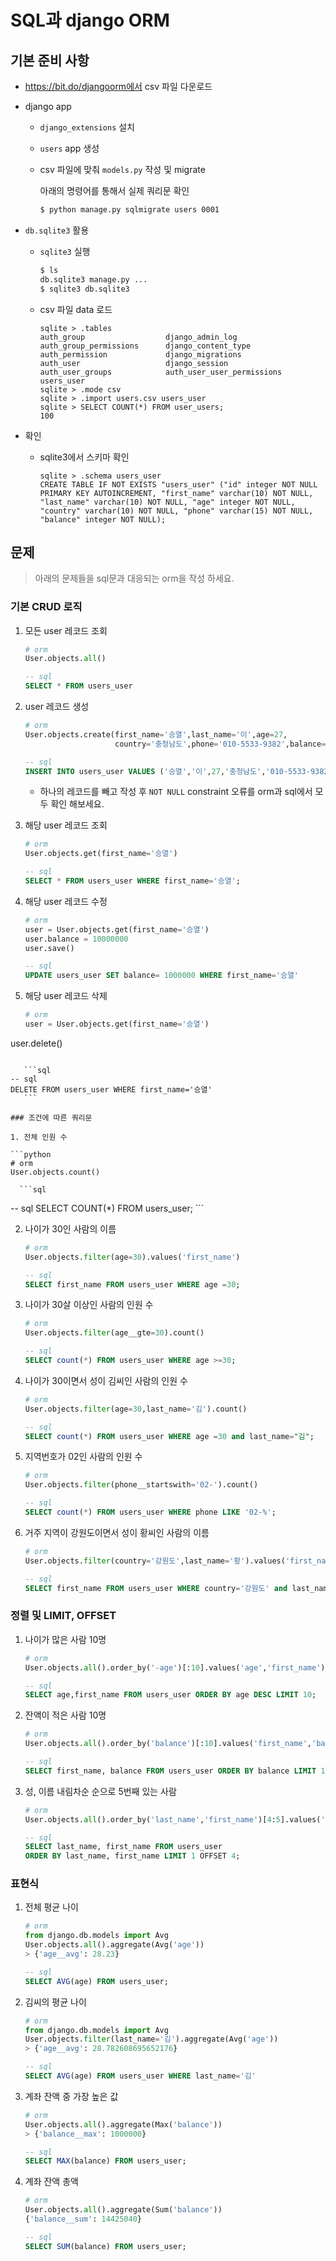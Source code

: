 # SQL과 django ORM

## 기본 준비 사항

* https://bit.do/djangoorm에서 csv 파일 다운로드

* django app

  * `django_extensions` 설치

  * `users` app 생성

  * csv 파일에 맞춰 `models.py` 작성 및 migrate

    아래의 명령어를 통해서 실제 쿼리문 확인

    ```bash
    $ python manage.py sqlmigrate users 0001	
    ```

* `db.sqlite3` 활용

  * `sqlite3`  실행

    ```bash
    $ ls
    db.sqlite3 manage.py ...
    $ sqlite3 db.sqlite3
    ```

  * csv 파일 data 로드

    ```sqlite
    sqlite > .tables
    auth_group                  django_admin_log
    auth_group_permissions      django_content_type
    auth_permission             django_migrations
    auth_user                   django_session
    auth_user_groups            auth_user_user_permissions  
    users_user
    sqlite > .mode csv
    sqlite > .import users.csv users_user
    sqlite > SELECT COUNT(*) FROM user_users;
    100
    ```

* 확인

  * sqlite3에서 스키마 확인

    ```sqlite
    sqlite > .schema users_user
    CREATE TABLE IF NOT EXISTS "users_user" ("id" integer NOT NULL PRIMARY KEY AUTOINCREMENT, "first_name" varchar(10) NOT NULL, "last_name" varchar(10) NOT NULL, "age" integer NOT NULL, "country" varchar(10) NOT NULL, "phone" varchar(15) NOT NULL, "balance" integer NOT NULL);
    ```

    

## 문제

> 아래의 문제들을 sql문과 대응되는 orm을 작성 하세요.

### 기본 CRUD 로직

1. 모든 user 레코드 조회

   ```python
   # orm
   User.objects.all()
   ```

      ```sql
   -- sql
   SELECT * FROM users_user
      ```

2. user 레코드 생성

   ```python
   # orm
   User.objects.create(first_name='승열',last_name='이',age=27,
                       country='충청남도',phone='010-5533-9382',balance=10000)
   ```

   ```sql
   -- sql
   INSERT INTO users_user VALUES ('승열','이',27,'충청남도','010-5533-9382',10000)
   ```

   * 하나의 레코드를 빼고 작성 후 `NOT NULL` constraint 오류를 orm과 sql에서 모두 확인 해보세요.

3. 해당 user 레코드 조회

   ```python
   # orm
   User.objects.get(first_name='승열')
   ```

      ```sql
   -- sql
   SELECT * FROM users_user WHERE first_name='승열';
      ```

4. 해당 user 레코드 수정

   ```python
   # orm
   user = User.objects.get(first_name='승열')
   user.balance = 10000000
   user.save()
   ```

      ```sql
   -- sql
   UPDATE users_user SET balance= 1000000 WHERE first_name='승열'
      ```

5. 해당 user 레코드 삭제

   ```python
   # orm
   user = User.objects.get(first_name='승열')
user.delete()
   ```
   
      ```sql
   -- sql
   DELETE FROM users_user WHERE first_name='승열'
      ```

### 조건에 따른 쿼리문

1. 전체 인원 수 

   ```python
   # orm
   User.objects.count()
   ```

      ```sql
   -- sql
   SELECT COUNT(*) FROM users_user;
      ```

2. 나이가 30인 사람의 이름

   ```python
   # orm
   User.objects.filter(age=30).values('first_name')
   ```

      ```sql
   -- sql
   SELECT first_name FROM users_user WHERE age =30;
      ```

3. 나이가 30살 이상인 사람의 인원 수

   ```python
   # orm
   User.objects.filter(age__gte=30).count()
   ```

      ```sql
   -- sql
   SELECT count(*) FROM users_user WHERE age >=30;
      ```

4. 나이가 30이면서 성이 김씨인 사람의 인원 수

   ```python
   # orm
   User.objects.filter(age=30,last_name='김').count()
   ```

      ```sql
   -- sql
   SELECT count(*) FROM users_user WHERE age =30 and last_name="김";
      ```

5. 지역번호가 02인 사람의 인원 수

   ```python
   # orm
   User.objects.filter(phone__startswith='02-').count()
   ```

      ```sql
   -- sql
   SELECT count(*) FROM users_user WHERE phone LIKE '02-%';
      ```

6. 거주 지역이 강원도이면서 성이 황씨인 사람의 이름

   ```python
   # orm
   User.objects.filter(country='강원도',last_name='황').values('first_name')
   ```
    ```sql
   -- sql
   SELECT first_name FROM users_user WHERE country='강원도' and last_name='황';
    ```



### 정렬 및 LIMIT, OFFSET

1. 나이가 많은 사람 10명

   ```python
   # orm
   User.objects.all().order_by('-age')[:10].values('age','first_name')
   ```

      ```sql
   -- sql
   SELECT age,first_name FROM users_user ORDER BY age DESC LIMIT 10;
      ```

2. 잔액이 적은 사람 10명

   ```python
   # orm
   User.objects.all().order_by('balance')[:10].values('first_name','balance')
   ```

      ```sql
   -- sql
   SELECT first_name, balance FROM users_user ORDER BY balance LIMIT 10;
      ```

3. 성, 이름 내림차순 순으로 5번째 있는 사람

      ```python
   # orm
   User.objects.all().order_by('last_name','first_name')[4:5].values('last_name','first_name')
   ```
    ```sql
   -- sql
   SELECT last_name, first_name FROM users_user
   ORDER BY last_name, first_name LIMIT 1 OFFSET 4;
    ```



### 표현식

1. 전체 평균 나이

   ```python
   # orm
   from django.db.models import Avg
   User.objects.all().aggregate(Avg('age'))
   > {'age__avg': 28.23}
   ```

      ```sql
   -- sql
   SELECT AVG(age) FROM users_user;
      ```

2. 김씨의 평균 나이

   ```python
   # orm
   from django.db.models import Avg
   User.objects.filter(last_name='김').aggregate(Avg('age'))
   > {'age__avg': 28.782608695652176}
   ```

      ```sql
   -- sql
   SELECT AVG(age) FROM users_user WHERE last_name='김'
      ```

3. 계좌 잔액 중 가장 높은 값

   ```python
   # orm
   User.objects.all().aggregate(Max('balance'))
   > {'balance__max': 1000000}
   ```

      ```sql
   -- sql
   SELECT MAX(balance) FROM users_user;
      ```

4. 계좌 잔액 총액

      ```python
   # orm
   User.objects.all().aggregate(Sum('balance'))
	{'balance__sum': 14425040}
	```

    ```sql
   -- sql
   SELECT SUM(balance) FROM users_user;
    ```